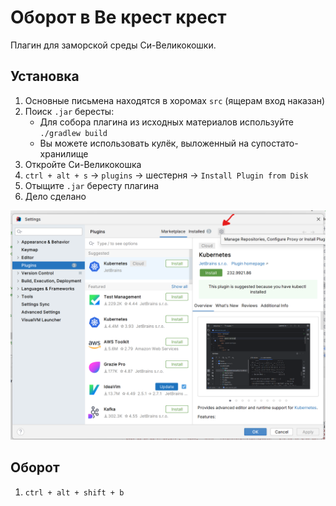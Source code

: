 # Оборот в Ве крест крест

Плагин для заморской среды Си-Великокошки.

## Установка

1. Основные письмена находятся в хоромах `src` (ящерам вход наказан)
2. Поиск `.jar` бересты:
   * Для собора плагина из исходных материалов используйте `./gradlew build`
   * Вы можете использовать кулёк, выложенный на супостато-хранилище
3. Откройте Си-Великокошка
4. `ctrl + alt + s` -> `plugins` -> шестерня -> `Install Plugin from Disk`
5. Отыщите `.jar` бересту плагина
6. Дело сделано

![Подсказка](./imgs/Screen.png)

## Оборот

1. `ctrl + alt + shift + b`